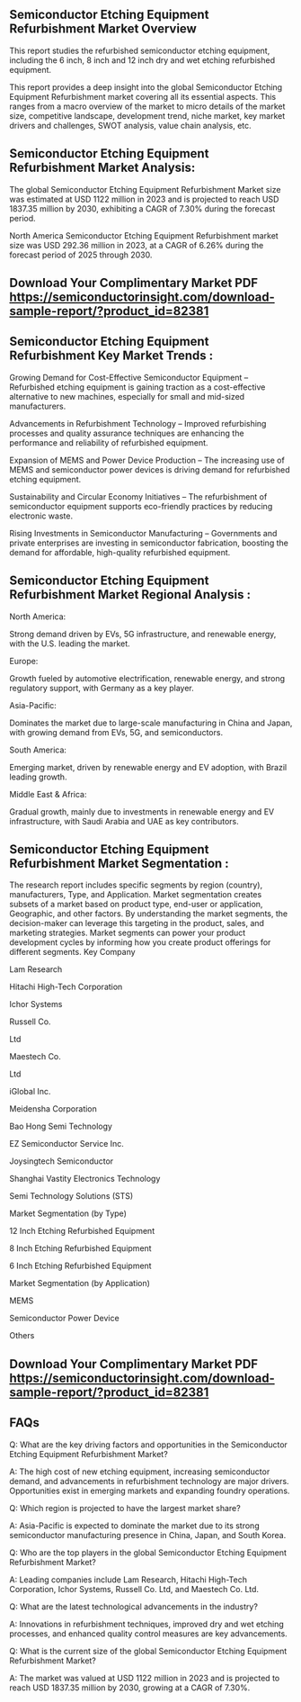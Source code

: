 ## Semiconductor Etching Equipment Refurbishment Market Overview
This report studies the refurbished semiconductor etching equipment, including the 6 inch, 8 inch and 12 inch dry and wet etching refurbished equipment.

This report provides a deep insight into the global Semiconductor Etching Equipment Refurbishment market covering all its essential aspects. This ranges from a macro overview of the market to micro details of the market size, competitive landscape, development trend, niche market, key market drivers and challenges, SWOT analysis, value chain analysis, etc.

## Semiconductor Etching Equipment Refurbishment Market Analysis:
The global Semiconductor Etching Equipment Refurbishment Market size was estimated at USD 1122 million in 2023 and is projected to reach USD 1837.35 million by 2030, exhibiting a CAGR of 7.30% during the forecast period.

North America Semiconductor Etching Equipment Refurbishment market size was USD 292.36 million in 2023, at a CAGR of 6.26% during the forecast period of 2025 through 2030.


## Download Your Complimentary Market PDF https://semiconductorinsight.com/download-sample-report/?product_id=82381


## Semiconductor Etching Equipment Refurbishment Key Market Trends  :
Growing Demand for Cost-Effective Semiconductor Equipment – Refurbished etching equipment is gaining traction as a cost-effective alternative to new machines, especially for small and mid-sized manufacturers.

Advancements in Refurbishment Technology – Improved refurbishing processes and quality assurance techniques are enhancing the performance and reliability of refurbished equipment.

Expansion of MEMS and Power Device Production – The increasing use of MEMS and semiconductor power devices is driving demand for refurbished etching equipment.

Sustainability and Circular Economy Initiatives – The refurbishment of semiconductor equipment supports eco-friendly practices by reducing electronic waste.

Rising Investments in Semiconductor Manufacturing – Governments and private enterprises are investing in semiconductor fabrication, boosting the demand for affordable, high-quality refurbished equipment.

## Semiconductor Etching Equipment Refurbishment Market Regional Analysis :
North America:

Strong demand driven by EVs, 5G infrastructure, and renewable energy, with the U.S. leading the market.

Europe:

Growth fueled by automotive electrification, renewable energy, and strong regulatory support, with Germany as a key player.

Asia-Pacific:

Dominates the market due to large-scale manufacturing in China and Japan, with growing demand from EVs, 5G, and semiconductors.

South America:

Emerging market, driven by renewable energy and EV adoption, with Brazil leading growth.

Middle East & Africa:

Gradual growth, mainly due to investments in renewable energy and EV infrastructure, with Saudi Arabia and UAE as key contributors.

## Semiconductor Etching Equipment Refurbishment Market Segmentation :
The research report includes specific segments by region (country), manufacturers, Type, and Application. Market segmentation creates subsets of a market based on product type, end-user or application, Geographic, and other factors. By understanding the market segments, the decision-maker can leverage this targeting in the product, sales, and marketing strategies. Market segments can power your product development cycles by informing how you create product offerings for different segments.
Key Company

Lam Research

Hitachi High-Tech Corporation

Ichor Systems

Russell Co.

Ltd

Maestech Co.

Ltd

iGlobal Inc.

Meidensha Corporation

Bao Hong Semi Technology

EZ Semiconductor Service Inc.

Joysingtech Semiconductor

Shanghai Vastity Electronics Technology

Semi Technology Solutions (STS)

Market Segmentation (by Type)

12 Inch Etching Refurbished Equipment

8 Inch Etching Refurbished Equipment

6 Inch Etching Refurbished Equipment

Market Segmentation (by Application)

MEMS

Semiconductor Power Device

Others


## Download Your Complimentary Market PDF https://semiconductorinsight.com/download-sample-report/?product_id=82381


## FAQs
Q: What are the key driving factors and opportunities in the Semiconductor Etching Equipment Refurbishment Market?

A: The high cost of new etching equipment, increasing semiconductor demand, and advancements in refurbishment technology are major drivers. Opportunities exist in emerging markets and expanding foundry operations.


Q: Which region is projected to have the largest market share?

A: Asia-Pacific is expected to dominate the market due to its strong semiconductor manufacturing presence in China, Japan, and South Korea.


Q: Who are the top players in the global Semiconductor Etching Equipment Refurbishment Market?

A: Leading companies include Lam Research, Hitachi High-Tech Corporation, Ichor Systems, Russell Co. Ltd, and Maestech Co. Ltd.


Q: What are the latest technological advancements in the industry?

A: Innovations in refurbishment techniques, improved dry and wet etching processes, and enhanced quality control measures are key advancements.


Q: What is the current size of the global Semiconductor Etching Equipment Refurbishment Market?

A: The market was valued at USD 1122 million in 2023 and is projected to reach USD 1837.35 million by 2030, growing at a CAGR of 7.30%.

